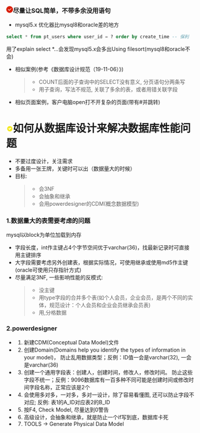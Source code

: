 
### <img src="../../assets/18.png"/>尽量让SQL简单，不带多余没用语句
* mysql5.x 优化器比mysql8和oracle差的地方
```sql
select * from pt_users where user_id = ? order by create_time -- 保利
```
用了explain select *...会发现mysql5.x会多出Using filesort(mysql8和oracle不会)
* 相似案例(参考《数据库设计规范（19-11-06）》)
    > * COUNT后面的子查询中的SELECT没有意义, 分页语句分两条写
    > * 用子查询，写法不规范, 关联了多余的表，或者用错关联字段
* 相似页面案例，客户电脑open打不开复杂的页面(带有#并跳转)

# <img src="../../assets/18w.png"/>如何从数据库设计来解决数据库性能问题
* 不要过度设计，关注需求
* 多备用一张王牌，关键时可以出（数据量大的时候）
* 目标:
    > * 会3NF
    > * 会抽象和继承
    > * 会用powerdesigner的CDM(概念数据模型)

### 1.数据量大的表需要考虑的问题
mysql以block为单位加载到内存
* 字段长度，int作主键占4个字节空间优于varchar(36)，找最新记录时可直接用主键排序
* 大字段需要考虑另外创建表，根据实际情况，可使用继承或使用md5作主键(oracle可使用只存指针方式)
* 尽量满足3NF, 一些影响性能的反模式:
    > * 没主键
    > * 用type字段的合并多个表(如个人会员，企业会员，是两个不同的实体，规范设计：个人会员和企业会员继承会员表)
    > * 用,分格数据
 
### 2.powerdesigner
* 1. 新建CDM(Conceptual Data Model)文件
* 2. 创建Domain(Domains help you identify the types of information in your model)，
防止乱用数据类型；反例：ID值一会是varchar(32), 一会是varchar(36)
* 3. 创建一个通用字段表：创建人，创建时间，修改人，修改时间。
防止这些字段不统一；反例：9096数据库有一百多种不同可能是创建时间或修改时间字段名称，正常应该是2个
* 4. 会使用多对多，一对多，多对一设计，除了容易看懂图,
还可以防止字段不对应; 反例: 表1的A_ID对应表2的B_ID
* 5. 按F4, Check Model, 尽量达到0警告
* 6. 高级设计，会抽象和继承，就是防止一个if写到底，数据库卡死
* 7. TOOLS -> Generate Physical Data Model



















